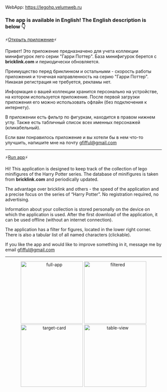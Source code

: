 WebApp: https://legohp.velumweb.ru

### The app is available in English! The English description is below :point_down:
:zap:[Открыть приложение](https://legohp.velumweb.ru/):zap:

Привет! Это приложение предназначено для учета коллекции минифигурок лего серии "Гарри Поттер". База минифигурок берется с **bricklink.com** и периодически обновляется.

Преимущество перед бриклинком и остальными - скорость работы приложения и точечная направленность на серию "Гарри Поттер". Никакая регистрация не требуется, рекламы нет.

Информация о вашей коллекции хранится персонально на устройстве, на котором используется приложение. После первой загрузки приложения его можно использовать офлайн (без подключения к интернету).

В приложении есть фильтр по фигуркам, находится в правом нижнем углу. Также есть табличный список всех именных персонажей (кликабельный).

Если вам понравилось приложение и вы хотели бы в нем что-то улучшить, напишите мне на почту [gfifful@gmail.com](mailto:gfifful@gmail.com)

*********************************************************************************
:zap:[Run app](https://legohp.velumweb.ru/):zap:

Hi! This application is designed to keep track of the collection of lego minifigures of the Harry Potter series. The database of minifigures is taken from **bricklink.com** and periodically updated.

The advantage over bricklink and others - the speed of the application and a precise focus on the series of “Harry Potter”. No registration required, no advertising.

Information about your collection is stored personally on the device on which the application is used. After the first download of the application, it can be used offline (without an internet connection).

The application has a filter for figures, located in the lower right corner. There is also a tabular list of all named characters (clickable).

If you like the app and would like to improve something in it, message me by email [gfifful@gmail.com](mailto:gfifful@gmail.com)

*********************************************************************************
<p align="center">
  <img src="https://github.com/user-attachments/assets/0dfcad97-f178-4571-bf50-3644383e6132" alt="full-app" height="200"/>
  <img src="https://github.com/user-attachments/assets/235e342d-7109-4b5f-896d-b2a20c2d6a06" alt="filtered" height="200"/>
  <img src="https://github.com/user-attachments/assets/d546c0d4-d2aa-452e-816d-1b6495fcf8e2" alt="target-card" height="200"/>
  <img src="https://github.com/user-attachments/assets/f697acb4-b5bc-4321-bcf6-7061ddf00f8c" alt="table-view" height="200"/>
</p>